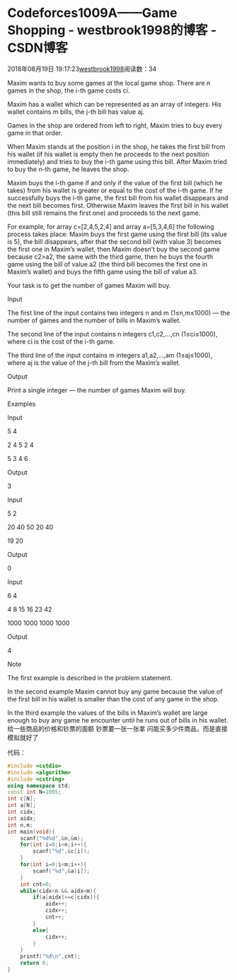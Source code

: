# Codeforces1009A——Game Shopping - westbrook1998的博客 - CSDN博客





2018年08月19日 19:17:23[westbrook1998](https://me.csdn.net/westbrook1998)阅读数：34








> 
Maxim wants to buy some games at the local game shop. There are n games in the shop, the i-th game costs ci. 

  Maxim has a wallet which can be represented as an array of integers. His wallet contains m bills, the j-th bill has value aj. 

  Games in the shop are ordered from left to right, Maxim tries to buy every game in that order. 

  When Maxim stands at the position i in the shop, he takes the first bill from his wallet (if his wallet is empty then he proceeds to the next position immediately) and tries to buy the i-th game using this bill. After Maxim tried to buy the n-th game, he leaves the shop. 

  Maxim buys the i-th game if and only if the value of the first bill (which he takes) from his wallet is greater or equal to the cost of the i-th game. If he successfully buys the i-th game, the first bill from his wallet disappears and the next bill becomes first. Otherwise Maxim leaves the first bill in his wallet (this bill still remains the first one) and proceeds to the next game. 

  For example, for array c=[2,4,5,2,4] and array a=[5,3,4,6] the following process takes place: Maxim buys the first game using the first bill (its value is 5), the bill disappears, after that the second bill (with value 3) becomes the first one in Maxim’s wallet, then Maxim doesn’t buy the second game because c2>a2, the same with the third game, then he buys the fourth game using the bill of value a2 (the third bill becomes the first one in Maxim’s wallet) and buys the fifth game using the bill of value a3. 

  Your task is to get the number of games Maxim will buy. 

  Input 

  The first line of the input contains two integers n and m (1≤n,m≤1000) — the number of games and the number of bills in Maxim’s wallet. 

  The second line of the input contains n integers c1,c2,…,cn (1≤ci≤1000), where ci is the cost of the i-th game. 

  The third line of the input contains m integers a1,a2,…,am (1≤aj≤1000), where aj is the value of the j-th bill from the Maxim’s wallet. 

  Output 

  Print a single integer — the number of games Maxim will buy. 

  Examples 

  Input 

  5 4 

  2 4 5 2 4 

  5 3 4 6 

  Output 

  3 

  Input 

  5 2 

  20 40 50 20 40 

  19 20 

  Output 

  0 

  Input 

  6 4 

  4 8 15 16 23 42 

  1000 1000 1000 1000 

  Output 

  4 

  Note 

  The first example is described in the problem statement. 

  In the second example Maxim cannot buy any game because the value of the first bill in his wallet is smaller than the cost of any game in the shop. 

  In the third example the values of the bills in Maxim’s wallet are large enough to buy any game he encounter until he runs out of bills in his wallet.
给一些商品的价格和钞票的面额 钞票要一张一张拿 问能买多少件商品，而是直接模拟就好了

代码：

```cpp
#include <cstdio>
#include <algorithm>
#include <cstring>
using namespace std;
const int N=1005;
int c[N];
int a[N];
int cidx;
int aidx;
int n,m;
int main(void){
    scanf("%d%d",&n,&m);
    for(int i=0;i<n;i++){
        scanf("%d",&c[i]);
    }
    for(int i=0;i<m;i++){
        scanf("%d",&a[i]);
    }
    int cnt=0;
    while(cidx<n && aidx<m){
        if(a[aidx]>=c[cidx]){
            aidx++;
            cidx++;
            cnt++;
        }
        else{
            cidx++;
        }
    }
    printf("%d\n",cnt);
    return 0;
}
```





